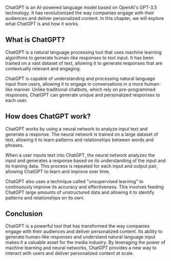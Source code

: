 

ChatGPT is an AI-powered language model based on OpenAI's GPT-3.5 technology. It has revolutionized the way companies engage with their audiences and deliver personalized content. In this chapter, we will explore what ChatGPT is and how it works.

What is ChatGPT?
----------------

ChatGPT is a natural language processing tool that uses machine learning algorithms to generate human-like responses to text input. It has been trained on a vast dataset of text, allowing it to generate responses that are contextually relevant and engaging.

ChatGPT is capable of understanding and processing natural language input from users, allowing it to engage in conversations in a more human-like manner. Unlike traditional chatbots, which rely on pre-programmed responses, ChatGPT can generate unique and personalized responses to each user.

How does ChatGPT work?
----------------------

ChatGPT works by using a neural network to analyze input text and generate a response. The neural network is trained on a large dataset of text, allowing it to learn patterns and relationships between words and phrases.

When a user inputs text into ChatGPT, the neural network analyzes the input and generates a response based on its understanding of the input and its training data. This process is repeated for each input and output pair, allowing ChatGPT to learn and improve over time.

ChatGPT also uses a technique called "unsupervised learning" to continuously improve its accuracy and effectiveness. This involves feeding ChatGPT large amounts of unstructured data and allowing it to identify patterns and relationships on its own.

Conclusion
----------

ChatGPT is a powerful tool that has transformed the way companies engage with their audiences and deliver personalized content. Its ability to generate human-like responses and understand natural language input makes it a valuable asset for the media industry. By leveraging the power of machine learning and neural networks, ChatGPT provides a new way to interact with users and deliver personalized content at scale.
